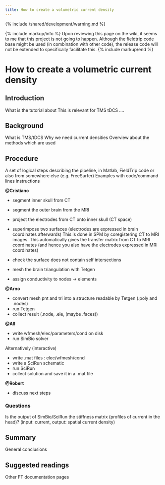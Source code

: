 ```yaml
---
title: How to create a volumetric current density
---
```


{% include /shared/development/warning.md %}

{% include markup/info %}
Upon reviewing this page on the wiki, it seems to me that this project is not going to happen. Although the fieldtrip code base might be used (in combination with other code), the release code will not be extended to specifically facilitate this.
{% include markup/end %}

# How to create a volumetric current density

## Introduction

What is the tutorial about
This is relevant for TMS tDCS ....

## Background

What is TMS/tDCS
Why we need current densities
Overview about the methods which are used

## Procedure

A set of logical steps describing the pipeline, in Matlab, FieldTrip code or also from somewhere else (e.g. FreeSurfer)
Examples with code/command lines instructions

**@Cristiano**
- segment inner skull from CT
- segment the outer brain from the MRI
- project the electrodes from CT onto inner skull (CT space)
- superimpose two surfaces (electrodes are expressed in brain coordinates afterwards)
This is done in SPM by coregistering CT to MRI images.
This automatically gives the transfer matrix from CT to MRI coordinates (and hence you also have the electrodes expressed in MRI coordinates)

- check the surface does not contain self intersections
- mesh the brain triangulation with Tetgen
- assign conductivity to nodes -> elements

**@Arno**
- convert mesh pnt and tri into a structure readable by Tetgen (.poly and .nodes)
- run Tetgen
- collect result (.node, .ele, (maybe .faces))

**@All**
- write wfmesh/elec/parameters/cond on disk
- run SimBio solver

Alternatively (interactive)
- write .mat files : elec/wfmesh/cond
- write a SciRun schematic
- run SciRun
- collect solution and save it in a .mat file

**@Robert**
- discuss next steps

### Questions

Is the output of SimBio/SciRun the stiffness matrix (profiles of current in the head)?
(input: current, output: spatial current density)

## Summary

General conclusions

## Suggested readings

Other FT documentation pages
